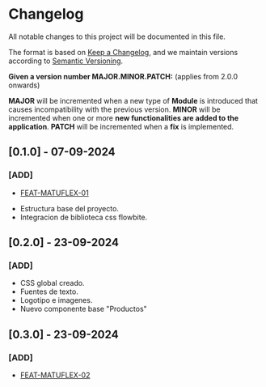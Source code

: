 # Changelog
 
All notable changes to this project will be documented in this file.

The format is based on [Keep a Changelog](https://keepachangelog.com/en/1.0.0/), and we maintain versions according to [Semantic Versioning](https://semver.org/spec/v2.0.0.html).

**Given a version number MAJOR.MINOR.PATCH:** (applies from 2.0.0 onwards)

**MAJOR** will be incremented when a new type of **Module** is introduced that causes incompatibility with the previous version.
**MINOR** will be incremented when one or more **new functionalities are added to the application**.
**PATCH** will be incremented when a **fix** is implemented.

## [0.1.0] - 07-09-2024
### [ADD]
* [FEAT-MATUFLEX-01](https://trello.com/c/fCtwpVwQ/1-1-estructura-base)
- Estructura base del proyecto.
- Integracion de biblioteca css flowbite.

## [0.2.0] - 23-09-2024
### [ADD]
- CSS global creado.
- Fuentes de texto.
- Logotipo e imagenes.
- Nuevo componente base "Productos"

## [0.3.0] - 23-09-2024
### [ADD]
- [FEAT-MATUFLEX-02](https://trello.com/c/9Czk7zrv/2-2-navbar)
